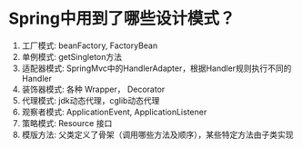# Spring中用到了哪些设计模式？

1. 工厂模式: beanFactory, FactoryBean
2. 单例模式: getSingleton方法
3. 适配器模式: SpringMvc中的HandlerAdapter，根据Handler规则执行不同的Handler
4. 装饰器模式: 各种 Wrapper， Decorator
5. 代理模式: jdk动态代理，cglib动态代理
6. 观察者模式: ApplicationEvent, ApplicationListener
7. 策略模式: Resource 接口
8. 模版方法: 父类定义了骨架（调用哪些方法及顺序），某些特定方法由子类实现
